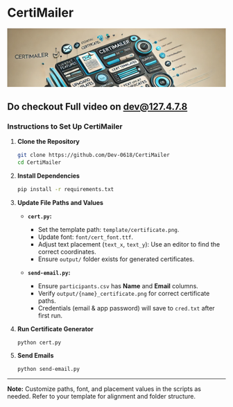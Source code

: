 # CertiMailer
![CertiMailer Logo](https://github.com/Dev-0618/CertiMailer/raw/main/CertiMailer.png)
## Do checkout Full video on [dev@127.4.7.8](https://youtu.be/BC4BrqIprWk)
### Instructions to Set Up CertiMailer  

1. **Clone the Repository**  
   ```bash
   git clone https://github.com/Dev-0618/CertiMailer
   cd CertiMailer
   ```

2. **Install Dependencies**  
   ```bash
   pip install -r requirements.txt
   ```

3. **Update File Paths and Values**  
   - **`cert.py`:**  
     - Set the template path: `template/certificate.png`.  
     - Update font: `font/cert_font.ttf`.  
     - Adjust text placement (`text_x`, `text_y`): Use an editor to find the correct coordinates.  
     - Ensure `output/` folder exists for generated certificates.  

   - **`send-email.py`:**  
     - Ensure `participants.csv` has **Name** and **Email** columns.  
     - Verify `output/{name}_certificate.png` for correct certificate paths.  
     - Credentials (email & app password) will save to `cred.txt` after first run.  

4. **Run Certificate Generator**  
   ```bash
   python cert.py
   ```

5. **Send Emails**  
   ```bash
   python send-email.py
   ```

---

**Note:** Customize paths, font, and placement values in the scripts as needed. Refer to your template for alignment and folder structure.
